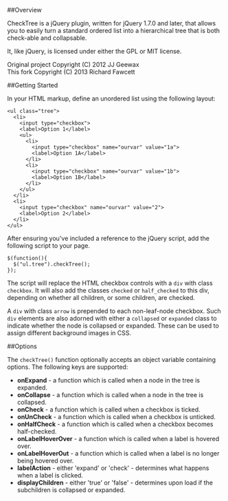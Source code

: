 ##Overview

CheckTree is a jQuery plugin, written for jQuery 1.7.0 and later, that allows you to
easily turn a standard ordered list into a hierarchical tree that is both check-able
and collapsable.

It, like jQuery, is licensed under either the GPL or MIT license.

Original project Copyright (C) 2012 JJ Geewax  
This fork Copyright (C) 2013 Richard Fawcett

##Getting Started

In your HTML markup, define an unordered list using the following layout:

    <ul class="tree">
      <li>
        <input type="checkbox">
        <label>Option 1</label>
        <ul>
          <li>
            <input type="checkbox" name="ourvar" value="1a">
            <label>Option 1A</label>
          </li>
          <li>
            <input type="checkbox" name="ourvar" value="1b">
            <label>Option 1B</label>
          </li>
        </ul>
      </li>
      <li>
        <input type="checkbox" name="ourvar" value="2">
        <label>Option 2</label>
      </li>
    </ul>

After ensuring you've included a reference to the jQuery script, add the following script
to your page.

    $(function(){
      $("ul.tree").checkTree();
    });

The script will replace the HTML checkbox controls with a `div` with class `checkbox`. It will
also add the classes `checked` or `half_checked` to this div, depending on whether all children,
or some children, are checked.

A `div` with class `arrow` is prepended to each non-leaf-node checkbox. Such `div` elements are
also adorned with either a `collapsed` or `expanded` class to indicate whether the node is
collapsed or expanded.  These can be used to assign different background images in CSS.

##Options

The `checkTree()` function optionally accepts an object variable containing options. The
following keys are supported:

* __onExpand__ - a function which is called when a node in the tree is expanded.
* __onCollapse__ - a function which is called when a node in the tree is collapsed.
* __onCheck__ - a function which is called when a checkbox is ticked.
* __onUnCheck__ - a function which is called when a checkbox is unticked.
* __onHalfCheck__ - a function which is called when a checkbox becomes half-checked.
* __onLabelHoverOver__ - a function which is called when a label is hovered over.
* __onLabelHoverOut__ - a function which is called when a label is no longer being hovered over.
* __labelAction__ - either 'expand' or 'check' - determines what happens when a label is clicked.
* __displayChildren__ - either 'true' or 'false' - determines upon load if the subchildren is collapsed or expanded.

